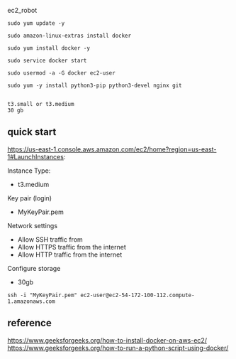 ec2_robot




```
sudo yum update -y 

sudo amazon-linux-extras install docker 

sudo yum install docker -y

sudo service docker start 

sudo usermod -a -G docker ec2-user 

sudo yum -y install python3-pip python3-devel nginx git


```



```
t3.small or t3.medium
30 gb
```


## quick start

https://us-east-1.console.aws.amazon.com/ec2/home?region=us-east-1#LaunchInstances:

Instance Type:
   - t3.medium

Key pair (login) 
   - MyKeyPair.pem

Network settings
  - Allow SSH traffic from
  - Allow HTTPS traffic from the internet
  - Allow HTTP traffic from the internet

Configure storage
  - 30gb

```
ssh -i "MyKeyPair.pem" ec2-user@ec2-54-172-100-112.compute-1.amazonaws.com
```


## reference
https://www.geeksforgeeks.org/how-to-install-docker-on-aws-ec2/
https://www.geeksforgeeks.org/how-to-run-a-python-script-using-docker/
